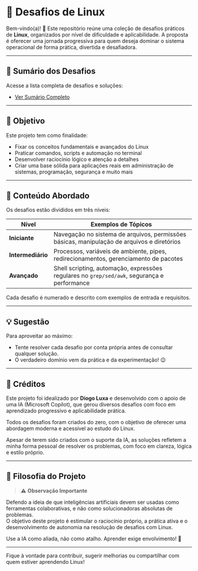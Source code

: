 # 🐧 Desafios de Linux  
Bem-vindo(a)! 👋 Este repositório reúne uma coleção de desafios práticos de **Linux**, organizados por nível de dificuldade e aplicabilidade. A proposta é oferecer uma jornada progressiva para quem deseja dominar o sistema operacional de forma prática, divertida e desafiadora.  

---

## 📂 Sumário dos Desafios  
Acesse a lista completa de desafios e soluções:  

- [Ver Sumário Completo](./SUMARIO.md)

---

## 📌 Objetivo  
Este projeto tem como finalidade:  

- Fixar os conceitos fundamentais e avançados do Linux  
- Praticar comandos, scripts e automação no terminal  
- Desenvolver raciocínio lógico e atenção a detalhes  
- Criar uma base sólida para aplicações reais em administração de sistemas, programação, segurança e muito mais  

---

## 🧪 Conteúdo Abordado  
Os desafios estão divididos em três níveis:  

| Nível        | Exemplos de Tópicos |
|--------------|----------------------|
| **Iniciante**     | Navegação no sistema de arquivos, permissões básicas, manipulação de arquivos e diretórios |
| **Intermediário** | Processos, variáveis de ambiente, pipes, redirecionamentos, gerenciamento de pacotes |
| **Avançado**      | Shell scripting, automação, expressões regulares no `grep/sed/awk`, segurança e performance |

Cada desafio é numerado e descrito com exemplos de entrada e requisitos.  

---

## 💡 Sugestão  
Para aproveitar ao máximo:  

- Tente resolver cada desafio por conta própria antes de consultar qualquer solução.  
- O verdadeiro domínio vem da prática e da experimentação! 😉  

---

## 🤖 Créditos  
Este projeto foi idealizado por **Diogo Luxa** e desenvolvido com o apoio de uma IA (Microsoft Copilot), que gerou diversos desafios com foco em aprendizado progressivo e aplicabilidade prática.  

Todos os desafios foram criados do zero, com o objetivo de oferecer uma abordagem moderna e acessível ao estudo do Linux.  

Apesar de terem sido criados com o suporte da IA, as soluções refletem a minha forma pessoal de resolver os problemas, com foco em clareza, lógica e estilo próprio.  

---

## 📣 Filosofia do Projeto  
>⚠️ **Observação Importante**  

Defendo a ideia de que inteligências artificiais devem ser usadas como ferramentas colaborativas, e não como solucionadoras absolutas de problemas.  
O objetivo deste projeto é estimular o raciocínio próprio, a prática ativa e o desenvolvimento de autonomia na resolução de desafios com Linux.  

Use a IA como aliada, não como atalho. Aprender exige envolvimento! 💪  

---

Fique à vontade para contribuir, sugerir melhorias ou compartilhar com quem estiver aprendendo Linux!  